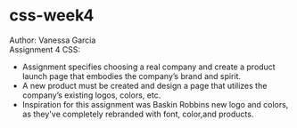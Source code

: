 # css-week4

Author: Vanessa Garcia
<br>
Assignment 4 CSS:
<br>
- Assignment specifies choosing a real company and create a product launch page that embodies the company’s brand and spirit. 
- A new product must be created and design a page that utilizes the company’s existing logos, colors, etc.
- Inspiration for this assignment was Baskin Robbins new logo and colors, as they've completely rebranded with font, color,and products.
